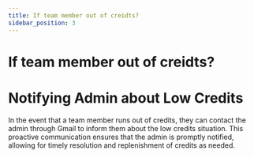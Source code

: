```yaml
---
title: If team member out of creidts?
sidebar_position: 3
---
```


# If team member out of creidts?

# Notifying Admin about Low Credits

In the event that a team member runs out of credits, they can contact the admin through Gmail to inform them about the low credits situation. This proactive communication ensures that the admin is promptly notified, allowing for timely resolution and replenishment of credits as needed.